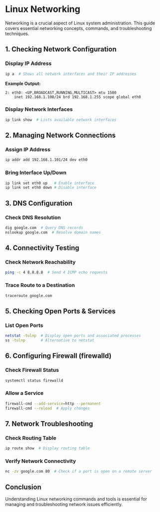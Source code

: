 # Linux Networking

Networking is a crucial aspect of Linux system administration. This guide covers essential networking concepts, commands, and troubleshooting techniques.

## 1. Checking Network Configuration

### Display IP Address
```bash
ip a  # Shows all network interfaces and their IP addresses
```
**Example Output:**
```
2: eth0: <UP,BROADCAST,RUNNING,MULTICAST> mtu 1500
    inet 192.168.1.100/24 brd 192.168.1.255 scope global eth0
```

### Display Network Interfaces
```bash
ip link show  # Lists available network interfaces
```

## 2. Managing Network Connections

### Assign IP Address
```bash
ip addr add 192.168.1.101/24 dev eth0
```

### Bring Interface Up/Down
```bash
ip link set eth0 up   # Enable interface
ip link set eth0 down # Disable interface
```

## 3. DNS Configuration

### Check DNS Resolution
```bash
dig google.com  # Query DNS records
nslookup google.com  # Resolve domain names
```

## 4. Connectivity Testing

### Check Network Reachability
```bash
ping -c 4 8.8.8.8  # Send 4 ICMP echo requests
```

### Trace Route to a Destination
```bash
traceroute google.com
```

## 5. Checking Open Ports & Services

### List Open Ports
```bash
netstat -tulnp  # Display open ports and associated processes
ss -tulnp       # Alternative to netstat
```

## 6. Configuring Firewall (firewalld)

### Check Firewall Status
```bash
systemctl status firewalld
```

### Allow a Service
```bash
firewall-cmd --add-service=http --permanent
firewall-cmd --reload  # Apply changes
```

## 7. Network Troubleshooting

### Check Routing Table
```bash
ip route show  # Display routing table
```

### Verify Network Connectivity
```bash
nc -zv google.com 80  # Check if a port is open on a remote server
```

## Conclusion
Understanding Linux networking commands and tools is essential for managing and troubleshooting network issues efficiently.

